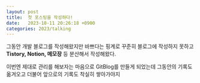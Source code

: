 ```yaml
---
layout: post
title:  첫 포스팅을 작성하다!
date:   2023-10-11 20:26:18 +0900
categories: 2023/talking
---
```

그동안 개발 블로그를 작성해왔지만 바쁘다는 핑계로 꾸준히 블로그에 작성하지 못하고 **Tistory, Notion, 메모장** 등 분산해서 작성해왔다.

이번엔 제대로 관리를 해보자는 마음으로 GitBlog를 만들게 되었는데
그동안의 기록도 옮겨오고 더불어 앞으로의 기록도 착실히 쌓아가야지
